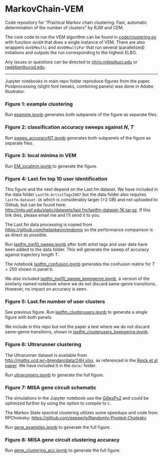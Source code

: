 # MarkovChain-VEM

Code repository for "Practical Markov chain clustering: Fast, automatic determination of the number of clusters" by RJW and CEM.

The core code to run the VEM algorithm can be found in [code/clustering.py](code/clustering.py) with function `doVEM` that does a single instance of VEM. There are also wrappers `doVEMmulti` and `doVEMmultiPar` that run several (parallelized) initiations and outputs the run corresponding to the highest ELBO. 

Any issues or questions can be directed to chris.miles@uci.edu or rwebber@ucsd.edu.

---

Jupyter notebooks in main repo folder reproduce figures from the paper. Postprocessing (slight font tweaks, combining panels) was done in Adobe Illustrator. 

### Figure 1: example clustering

Run [example.ipynb](example.ipynb) generates both subpanels of the figure as separate files. 

### Figure 2: classification accuracy sweeps against $N$, $T$ 

Run [sweep_accuracyNT.ipynb](sweep_accuracyNT.ipynb) generates both subpanels of the figure as separate files. 

### Figure 3: local minima in VEM 

Run [EM_localmin.ipynb](EM_localmin.ipynb) to generate the figure. 

### Figure 4: Last.fm top 10 user identification

This figure and the next depend on the Last.fm  dataset. We have included in the data folder `Lastfm-ArtistTags2007` but the data folder also requires `lastfm-dataset-1K` which is considerably larger (>2 GB) and not uploaded to Github, but can be found here: http://mtg.upf.edu/static/datasets/last.fm/lastfm-dataset-1K.tar.gz. If this link dies, please email me and I’ll send it to you.

The Last.fm data processing is copied from  https://github.com/hetankevin/mdpmix so the performance comparison is as direct as possible. 

Run [lastfm_top10_sweep.ipynb](lastfm_top10sweep.ipynb) after both artist tags and user data have been added to the data folder. This will generate the sweep of accuracy against trajectory length $T$. 

The notebook [lastfm_confusion.ipynb](lastfm_confusion.ipynb) generates the confusion matrix for $T=250$ shown in panel b.

We also included [lastfm_top10_sweep_keepgenre.ipynb](lastfm_top10_sweep_keepgenre.ipynb), a version of the similarly named notebook where we do not discard same-genre transitions. However, no impact on accuracy is seen.

### Figure 5: Last.fm number of user clusters

See previous figure. Run [lastfm_clusterusers.ipynb](lastfm_clusterusers.ipynb) to generate a single figure with both panels.

We include in this repo but not the paper a test where we do not discard same-genre transitions, shown in [lastfm_clusterusers_keepgenre.ipynb](lastfm_clusterusers_keepgenre.ipynb). 

### Figure 6: Ultrarunner clustering

The Ultrarunner dataset is available from http://maths.ucd.ie/~brendan/data/24H.xlsx, as referenced in the [Roick et al paper](https://doi.org/10.1007/s11634-020-00395-7). We have included it in the `data/` folder.

Run [ultrarunners.ipynb](ultrarunners.ipynb) to generate the full figure.

### Figure 7: MISA gene circuit schematic

The simulations in the Jupyter notebook use the [GillesPy2](https://github.com/StochSS/GillesPy2) and could be optimized further by using the option to compile to `C`. 

The Markov State spectral clustering utilizes some speedups and code from RPCholesky:
https://github.com/eepperly/Randomly-Pivoted-Cholesky

Run [gene_examples.ipynb](gene_examples.ipynb) to generate the full figure. 

### Figure 8: MISA gene circuit clustering accuracy

Run [gene_clustering_acc.ipynb](gene_clustering_acc.ipynb) to generate the full figure. 